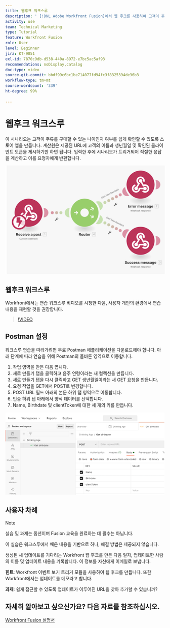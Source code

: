 ```yaml
---
title: 웹후크 워크스루
description: ' [!DNL Adobe Workfront Fusion]에서 웹 후크를 사용하여 고객이 주류를 구매할 수 있는 연령인지 판단하는 앱을 만드는 방법을 알아봅니다.'
activity: use
team: Technical Marketing
type: Tutorial
feature: Workfront Fusion
role: User
level: Beginner
jira: KT-9051
exl-id: 7870c9db-d538-440a-8972-e7bc5ac5af93
recommendations: noDisplay,catalog
doc-type: video
source-git-commit: bbdf99c6bc1be714077fd94fc3f8325394de36b3
workflow-type: tm+mt
source-wordcount: '339'
ht-degree: 99%

---
```


# 웹후크 워크스루

이 시나리오는 고객이 주류를 구매할 수 있는 나이인지 여부를 쉽게 확인할 수 있도록 스토어 앱을 만듭니다. 계산원은 제공된 URL에 고객의 이름과 생년월일 및 확인된 클라이언트 토큰을 게시하기만 하면 됩니다. 입력한 후에 시나리오가 트리거되어 적절한 응답을 계산하고 이를 요청자에게 반환합니다.

![전환 모듈을 사용하는 이미지](assets/beyond-basic-modules-5.png)

## 웹후크 워크스루

Workfront에서는 연습 워크스루 비디오를 시청한 다음, 사용자 개인의 환경에서 연습 내용을 재현할 것을 권장합니다.

>[!VIDEO](https://video.tv.adobe.com/v/335292/?quality=12&learn=on&enablevpops=1)


## Postman 설정

워크스루 연습을 따라가려면 무료 Postman 애플리케이션을 다운로드해야 합니다. 아래 단계에 따라 연습을 위해 Postman의 올바른 영역으로 이동합니다.

1. 작업 영역을 만든 다음 엽니다.
1. 새로 만들기 탭을 클릭하고 음주 연령이라는 새 컬렉션을 만듭니다.
1. 새로 만들기 탭을 다시 클릭하고 GET 생년월일이라는 새 GET 요청을 만듭니다.
1. 요청 작업을 GET에서 POST로 변경합니다.
1. POST URL 필드 아래의 본문 하위 탭 영역으로 이동합니다.
1. 인증 하위 탭 아래에서 양식 데이터를 선택합니다.
1. Name, Birthdate 및 clientToken에 대한 세 개의 키를 만듭니다.

![전환 모듈을 사용하는 이미지](assets/beyond-basic-modules-6.png)

## 사용자 차례

>[!NOTE]
>
>실습 및 과제는 옵션이며 Fusion 교육을 완료하는 데 필수는 아닙니다.

이 실습은 워크스루에서 배운 내용을 기반으로 하나, 해결 방법은 제공되지 않습니다.

생성된 새 업데이트를 기다리는 Workfront 웹 후크를 만든 다음 일자, 업데이트한 사람의 이름 및 업데이트 내용을 기록합니다. 이 정보를 자신에게 이메일로 보냅니다.

**힌트**: Workfront 이벤트 보기 트리거 모듈을 사용하여 웹 후크를 만듭니다. 또한 Workfront에서는 업데이트를 메모라고 합니다.

**과제**: 쉽게 접근할 수 있도록 업데이트가 이루어진 URL을 찾아 추가할 수 있습니까?


## 자세히 알아보고 싶으신가요? 다음 자료를 참조하십시오.

[Workfront Fusion 설명서](https://experienceleague.adobe.com/en/docs/workfront-fusion/using/get-started-with-fusion/understand-workfront-fusion/workfront-fusion-overview)
